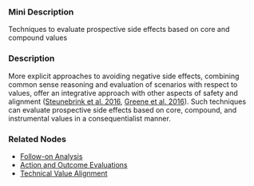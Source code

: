 ### Mini Description

Techniques to evaluate prospective side effects based on core and compound values

### Description

More explicit approaches to avoiding negative side effects, combining common sense reasoning and evaluation of scenarios with respect to values, offer an integrative approach with other aspects of safety and alignment ([Steunebrink et al. 2016](http://people.idsia.ch/~steunebrink/Publications/AGI16_growing_recursive_self-improvers.pdf), [Greene et al. 2016](http://www.aaai.org/ocs/index.php/AAAI/AAAI16/paper/download/12457/12204)). Such techniques can evaluate prospective side effects based on core, compound, and instrumental values in a consequentialist manner.

### Related Nodes

- [Follow-on Analysis](/Value_Alignment/Validation/Averting_Instrumental_Incentives/Domesticity/Impact_Measures/Follow-on_Analysis/Follow-on_Analysis.md)
- [Action and Outcome Evaluations](/Value_Alignment/Validation/Technical_Value_Alignment/Ethics_Mechanisms/Value_Specification/Value_Structuring/Action_and_Outcome_Evaluations/Action_and_Outcome_Evaluations.md)
- [Technical Value Alignment](/Value_Alignment/Validation/Technical_Value_Alignment/Technical_Value_Alignment.md)
